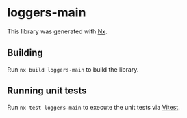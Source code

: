 # loggers-main

This library was generated with [Nx](https://nx.dev).

## Building

Run `nx build loggers-main` to build the library.

## Running unit tests

Run `nx test loggers-main` to execute the unit tests via [Vitest](https://vitest.dev/).
